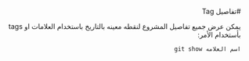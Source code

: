 ﻿<div dir = rtl >

#تفاصيل Tag 

يمكن عرض جميع تفاصيل المشروع لنقطه معينه بالتاريخ باستخدام العلامات او tags بأستخدام الأمر:

`اسم العلامه git show  `

 </dir>

